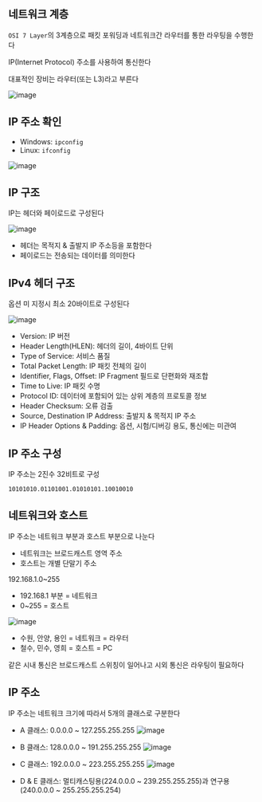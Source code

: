 ## 네트워크 계층

`OSI 7 Layer`의 3계층으로 패킷 포워딩과 네트워크간 라우터를 통한 라우팅을 수행한다

IP(Internet Protocol) 주소를 사용하여 통신한다

대표적인 장비는 라우터(또는 L3)라고 부른다

![image](https://github.com/yanJuicy/blog/assets/43159295/e342a2c4-fbed-4746-9da7-0f422606d815)


## IP 주소 확인

- Windows: `ipconfig`
- Linux: `ifconfig`

![image](https://github.com/yanJuicy/blog/assets/43159295/1e3e5878-5ff0-4cd1-be7c-df862ce43bc4)


## IP 구조

IP는 헤더와 페이로드로 구성된다

![image](https://github.com/yanJuicy/blog/assets/43159295/a1f1eafc-fb3c-4a18-8432-3df7d1e32781)

- 헤더는 목적지 & 출발지 IP 주소등을 포함한다
- 페이로드는 전송되는 데이터를 의미한다


## IPv4 헤더 구조

옵션 미 지정시 최소 20바이트로 구성된다

![image](https://github.com/yanJuicy/blog/assets/43159295/d349f704-d151-48ef-88ae-789258cd50ba)

- Version: IP 버전
- Header Length(HLEN): 헤더의 길이, 4바이트 단위
- Type of Service: 서비스 품질
- Total Packet Length: IP 패킷 전체의 길이
- Identifier, Flags, Offset: IP Fragment 필드로 단편화와 재조합
- Time to Live: IP 패킷 수명
- Protocol ID: 데이터에 포함되어 있는 상위 계층의 프로토콜 정보
- Header Checksum: 오류 검출
- Source, Destination IP Address: 출발지 & 목적지 IP 주소
- IP Header Options & Padding: 옵션, 시험/디버깅 용도, 통신에는 미관여


## IP 주소 구성

IP 주소는 2진수 32비트로 구성

`10101010.01101001.01010101.10010010`


## 네트워크와 호스트

IP 주소는 네트워크 부분과 호스트 부분으로 나눈다

- 네트워크는 브로드캐스트 영역 주소
- 호스트는 개별 단말기 주소

192.168.1.0~255 
- 192.168.1 부분 = 네트워크
- 0~255 = 호스트


![image](https://github.com/yanJuicy/blog/assets/43159295/165af653-9902-478a-8113-1d97dc96f254)

- 수원, 안양, 용인 = 네트워크 = 라우터
- 철수, 민수, 영희 = 호스트 = PC

같은 시내 통신은 브로드캐스트 스위칭이 일어나고 시외 통신은 라우팅이 필요하다


## IP 주소 

IP 주소는 네트워크 크기에 따라서 5개의 클래스로 구분한다

- A 클래스: 0.0.0.0 ~ 127.255.255.255
  ![image](https://github.com/yanJuicy/blog/assets/43159295/4b3b65af-eb47-4024-89f7-b83f2c495e01)

- B 클래스: 128.0.0.0 ~ 191.255.255.255
  ![image](https://github.com/yanJuicy/blog/assets/43159295/39988cd9-e749-4a16-ab4d-7558f455a10e)

- C 클래스: 192.0.0.0 ~ 223.255.255.255
  ![image](https://github.com/yanJuicy/blog/assets/43159295/a95b9ee0-3505-4ee2-a782-061e2e2bae2d)

- D & E 클래스: 멀티캐스팅용(224.0.0.0 ~ 239.255.255.255)과 연구용(240.0.0.0 ~ 255.255.255.254)

